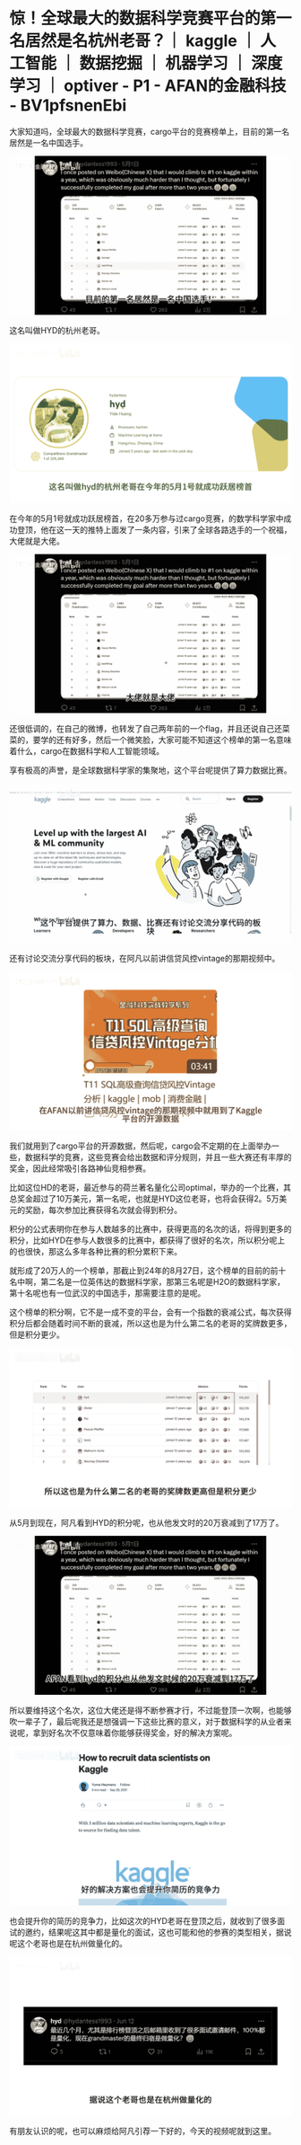 # 惊！全球最大的数据科学竞赛平台的第一名居然是名杭州老哥？｜ kaggle ｜ 人工智能 ｜ 数据挖掘 ｜  机器学习 ｜ 深度学习 ｜ optiver - P1 - AFAN的金融科技 - BV1pfsnenEbi

大家知道吗，全球最大的数据科学竞赛，cargo平台的竞赛榜单上，目前的第一名居然是一名中国选手。

![](img/a6d4bd4be23489602d9cfa8837a02f80_1.png)

这名叫做HYD的杭州老哥。

![](img/a6d4bd4be23489602d9cfa8837a02f80_3.png)

在今年的5月1号就成功跃居榜首，在20多万参与过cargo竞赛，的数学科学家中成功登顶，他在这一天的推特上面发了一条内容，引来了全球各路选手的一个祝福，大佬就是大佬。



![](img/a6d4bd4be23489602d9cfa8837a02f80_5.png)

还很低调的，在自己的微博，也转发了自己两年前的一个flag，并且还说自己还菜菜的，要学的还有好多，然后一个微笑脸，大家可能不知道这个榜单的第一名意味着什么，cargo在数据科学和人工智能领域。

享有极高的声誉，是全球数据科学家的集聚地，这个平台呢提供了算力数据比赛。

![](img/a6d4bd4be23489602d9cfa8837a02f80_7.png)

还有讨论交流分享代码的板块，在阿凡以前讲信贷风控vintage的那期视频中。

![](img/a6d4bd4be23489602d9cfa8837a02f80_9.png)

我们就用到了cargo平台的开源数据，然后呢，cargo会不定期的在上面举办一些，数据科学的竞赛，这些竞赛会给出数据和评分规则，并且一些大赛还有丰厚的奖金，因此经常吸引各路神仙竞相参赛。

比如这位HD的老哥，最近参与的荷兰著名量化公司optimal，举办的一个比赛，其总奖金超过了10万美元，第一名呢，也就是HYD这位老哥，也将会获得2。5万美元的奖励，每次参加比赛获得名次就会得到积分。

积分的公式表明你在参与人数越多的比赛中，获得更高的名次的话，将得到更多的积分，比如HYD在参与人数很多的比赛中，都获得了很好的名次，所以积分呢上的也很快，那这么多年各种比赛的积分累积下来。

就形成了20万人的一个榜单，那截止到24年的8月27日，这个榜单的目前的前十名中啊，第二名是一位英伟达的数据科学家，那第三名呢是H2O的数据科学家，第十名呢也有一位武汉的中国选手，那需要注意的是呢。

这个榜单的积分啊，它不是一成不变的平台，会有一个指数的衰减公式，每次获得积分后都会随着时间不断的衰减，所以这也是为什么第二名的老哥的奖牌数更多，但是积分更少。



![](img/a6d4bd4be23489602d9cfa8837a02f80_11.png)

从5月到现在，阿凡看到HYD的积分呢，也从他发文时的20万衰减到了17万了。

![](img/a6d4bd4be23489602d9cfa8837a02f80_13.png)

所以要维持这个名次，这位大佬还是得不断参赛才行，不过能登顶一次啊，也能够吹一辈子了，最后呢我还是想强调一下这些比赛的意义，对于数据科学的从业者来说呢，拿到好名次不仅意味着你能够获得奖金，好的解决方案呢。



![](img/a6d4bd4be23489602d9cfa8837a02f80_15.png)

也会提升你的简历的竞争力，比如这次的HYD老哥在登顶之后，就收到了很多面试的邀约，结果呢这其中都是量化的面试，这也可能和他的参赛的类型相关，据说呢这个老哥也是在杭州做量化的。



![](img/a6d4bd4be23489602d9cfa8837a02f80_17.png)

有朋友认识的呢，也可以麻烦给阿凡引荐一下好的，今天的视频呢就到这里。